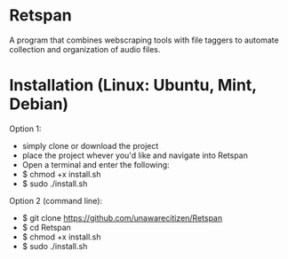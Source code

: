 # Retspan
A program that combines webscraping tools with file taggers to automate collection and organization of audio files.

# Installation (Linux: Ubuntu, Mint, Debian)
Option 1:
- simply clone or download the project
- place the project whever you'd like and navigate into Retspan
- Open a terminal and enter the following:
- $ chmod +x install.sh
- $ sudo ./install.sh

Option 2 (command line):
- $ git clone https://github.com/unawarecitizen/Retspan
- $ cd Retspan 
- $ chmod +x install.sh
- $ sudo ./install.sh

